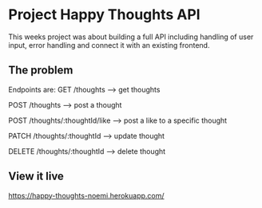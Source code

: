 # Project Happy Thoughts API
This weeks project was about building a full API including handling of user input, error handling and connect it with an existing frontend.

## The problem
Endpoints are:
GET /thoughts --> get thoughts

POST /thoughts --> post a thought 

POST /thoughts/:thoughtId/like --> post a like to a specific thought

PATCH /thoughts/:thoughtId --> update thought

DELETE /thoughts/:thoughtId --> delete thought

## View it live
https://happy-thoughts-noemi.herokuapp.com/

